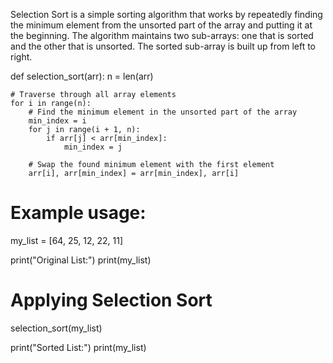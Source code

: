 Selection Sort is a simple sorting algorithm that works by repeatedly finding the minimum element from the unsorted part of the array and putting it at the beginning. The algorithm maintains two sub-arrays: one that is sorted and the other that is unsorted. The sorted sub-array is built up from left to right.

def selection_sort(arr):
    n = len(arr)

    # Traverse through all array elements
    for i in range(n):
        # Find the minimum element in the unsorted part of the array
        min_index = i
        for j in range(i + 1, n):
            if arr[j] < arr[min_index]:
                min_index = j

        # Swap the found minimum element with the first element
        arr[i], arr[min_index] = arr[min_index], arr[i]

# Example usage:
my_list = [64, 25, 12, 22, 11]

print("Original List:")
print(my_list)

# Applying Selection Sort
selection_sort(my_list)

print("Sorted List:")
print(my_list)
